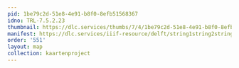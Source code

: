 ```yaml
---
pid: 1be79c2d-51e8-4e91-b8f0-8efb51568367
idno: TRL-7.5.2.23
thumbnail: https://dlc.services/thumbs/7/4/1be79c2d-51e8-4e91-b8f0-8efb51568367/full/400,339/0/default.jpg
manifest: https://dlc.services/iiif-resource/delft/string1string2string3/kaartenproject-2007/TRL-7.5.2.23
order: '551'
layout: map
collection: kaartenproject
---
```

